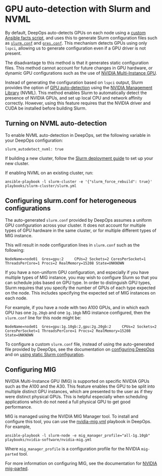 GPU auto-detection with Slurm and NVML
======================================

By default, DeepOps auto-detects GPUs on each node using a [custom Ansible facts script](https://github.com/NVIDIA/deepops/blob/72fe3a187ceb36c76febb64c0bab484cbae6a451/roles/facts/files/gpus.fact),
and uses this to generate Slurm configuration files such as [`slurm.conf`](https://slurm.schedmd.com/slurm.conf.html) and [`gres.conf`](https://slurm.schedmd.com/gres.conf.html).
This mechanism detects GPUs using only `lspci`, allowing us to generate configuration even if a GPU driver is not present.

The disadvantage to this method is that it generates static configuration files.
This method cannot account for future changes in GPU hardware,
or dynamic GPU configurations such as the use of [NVIDIA Multi-Instance GPU](https://www.nvidia.com/en-us/technologies/multi-instance-gpu/).

Instead of generating the configuration based on `lspci` output, Slurm provides the option of [GPU auto-detection](https://slurm.schedmd.com/gres.conf.html#OPT_AutoDetect)
using the [NVIDIA Management Library](https://developer.nvidia.com/nvidia-management-library-nvml) (NVML).
This method enables Slurm to automatically detect the presence of NVIDIA GPUs, and set up local CPU and network affinity correctly.
However, using this feature requires that the NVIDIA driver and CUDA be installed before building Slurm.


## Turning on NVML auto-detection

To enable NVML auto-detection in DeepOps, set the following variable in your DeepOps configuration:

```
slurm_autodetect_nvml: true
```

If building a new cluster, follow the [Slurm deployment guide](./README.md) to set up your new cluster.

If enabling NVML on an existing cluster, run:

```
ansible-playbook -l slurm-cluster -e '{"slurm_force_rebuild": true}' playbooks/slurm-cluster/slurm.yml
```


## Configuring slurm.conf for heterogeneous configurations

The auto-generated `slurm.conf` provided by DeepOps assumes a uniform GPU configuration across your cluster.
It does not account for multiple types of GPU hardware in the same cluster,
or for multiple different types of MIG instance.

This will result in node configuration lines in `slurm.conf` such as the following:

```
NodeName=node01  Gres=gpu:2     CPUs=2 Sockets=2 CoresPerSocket=1 ThreadsPerCore=1 Procs=2 RealMemory=15208 State=UNKNOWN
```

If you have a non-uniform GPU configuration, and especially if you have multiple types of MIG instance, you may wish to configure Slurm so that you can schedule jobs based on GPU type.
In order to distinguish GPU types, Slurm requires that you specify the number of GPUs of each type expected on the node.
This includes specifying the expected set of MIG instances on each node.

For example, if you have a node with two A100 GPUs, and in which each GPU has one `2g.20gb` and one `1g.10gb` MIG instance configured, then the `slurm.conf` line for this node might be:

```
NodeName=node01  Gres=gpu:1g.10gb:2,gpu:2g.20gb:2     CPUs=2 Sockets=2 CoresPerSocket=1 ThreadsPerCore=1 Procs=2 RealMemory=15208 State=UNKNOWN
```

To configure a custom `slurm.conf` file, instead of using the auto-generated file provided by DeepOps, see the documentation
on [configuring DeepOps](../deepops/configuration.md) and on [using static Slurm configuration](./large-deployments.md#manually-generate-static-files-for-cluster-wide-configuration).


## Configuring MIG

NVIDIA Multi-Instance GPU (MIG) is supported on specific NVIDIA GPUs such as the A100 and the A30.
This feature enables the GPU to be split into multiple distinct GPU instances, which are presented to the user as if they were distinct physical GPUs.
This is helpful especially when scheduling applications which do not need a full physical GPU to get good performance.

MIG is managed using the NVIDIA MIG Manager tool.
To install and configure this tool, you can use the [nvidia-mig.yml](../../playbooks/nvidia-software/nvidia-mig.yml) playbook in DeepOps.
For example,

```
ansible-playbook -l slurm-node -e mig_manager_profile="all-1g.10gb" playbooks/nvidia-software/nvidia-mig.yml
```

Where `mig_manager_profile` is a configuration profile for the NVIDIA `mig-parted` tool.

For more information on configuring MIG, see the documentation for [NVIDIA mig-parted](https://github.com/NVIDIA/mig-parted).
